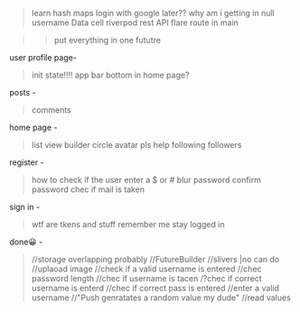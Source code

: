 > learn hash maps
> login with google later??
> why am i getting in null username
> Data cell
> riverpod
> rest API
> flare
> route in main

> > put everything in one fututre

user profile page-

> init state!!!!
> app bar
> bottom in home page?

posts -

> comments

home page -

> list view
> builder
> circle avatar
> pls help following followers

register -

> how to check if the user enter a $ or #
> blur password
> confirm password
> chec if mail is taken

sign in -

> wtf are tkens and stuff
> remember me
> stay logged in

done😀 -

> //storage overlapping probably
> //FutureBuilder
> //slivers |no can do
> //uplaoad image
> //check if a valid username is entered
> //chec password length
> //chec if username is tacen
> /?chec if correct username is enterd
> //chec if correct pass is entered
> //enter a valid username
> //"Push genratates a random value my dude"
> //read values
